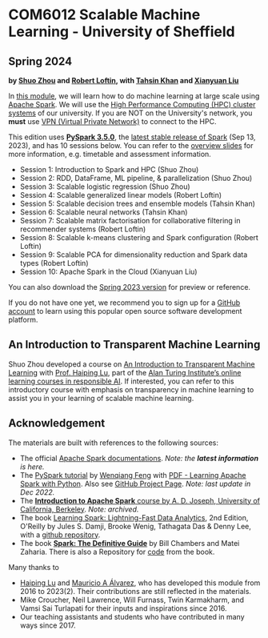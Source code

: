 # COM6012 Scalable Machine Learning - University of Sheffield

## Spring 2024

**by [Shuo Zhou](https://shuo-zhou.github.io/) and [Robert Loftin](https://www.robert-loftin.net/), with [Tahsin Khan](https://www.sheffield.ac.uk/dcs/people/academic/tahsinur-khan) and [Xianyuan Liu](https://xianyuanliu.github.io/)**

In [this module](http://www.dcs.shef.ac.uk/intranet/teaching/public/modules/msc/com6012.html), we will learn how to do machine learning at large scale using [Apache Spark](https://spark.apache.org/).
We will use the [High Performance Computing (HPC) cluster systems](https://docs.hpc.shef.ac.uk/en/latest/hpc/index.html) of our university. If you are NOT on the University's network, you **must** use [VPN (Virtual Private Network)](https://www.sheffield.ac.uk/it-services/vpn) to connect to the HPC.

This edition uses [**PySpark 3.5.0**](https://spark.apache.org/docs/3.5.0/api/python/index.html), the [latest stable release of Spark](https://spark.apache.org/releases/spark-release-3-5-0.html) (Sep 13, 2023), and has 10 sessions below. You can refer to the [overview slides](https://github.com/COM6012/ScalableML/blob/master/Slides/Overview-COM6012-2024.pdf) for more information, e.g. timetable and assessment information.

* Session 1: Introduction to Spark and HPC (Shuo Zhou)
* Session 2: RDD, DataFrame, ML pipeline, & parallelization (Shuo Zhou)
* Session 3: Scalable logistic regression (Shuo Zhou)
* Session 4: Scalable generalized linear models (Robert Loftin)
* Session 5: Scalable decision trees and ensemble models (Tahsin Khan)
* Session 6: Scalable neural networks (Tahsin Khan)
* Session 7: Scalable matrix factorisation for collaborative filtering in recommender systems (Robert Loftin)
* Session 8: Scalable k-means clustering and Spark configuration (Robert Loftin)
* Session 9: Scalable PCA for dimensionality reduction and Spark data types (Robert Loftin)
* Session 10: Apache Spark in the Cloud (Xianyuan Liu)

You can also download the [Spring 2023 version](https://github.com/COM6012/ScalableML/tree/2023-legacy) for preview or reference.

If you do not have one yet, we recommend you to sign up for a [GitHub account](https://github.com/join) to learn using this popular open source software development platform.

## An Introduction to Transparent Machine Learning

Shuo Zhou developed a course on [An Introduction to Transparent Machine Learning](https://pykale.github.io/transparentML/) with [Prof. Haiping Lu](https://haipinglu.github.io/), part of the [Alan Turing Institute’s online learning courses in responsible AI](https://www.turing.ac.uk/funding-call-online-learning-courses-responsible-ai). If interested, you can refer to this introductory course with emphasis on transparency in machine learning to assist you in your learning of scalable machine learning.

## Acknowledgement

The materials are built with references to the following sources:

* The official [Apache Spark documentations](https://spark.apache.org/). *Note: the **latest information** is here.*
* The [PySpark tutorial](https://runawayhorse001.github.io/LearningApacheSpark/) by [Wenqiang Feng](https://www.linkedin.com/in/wenqiang-feng-ph-d-51a93742/) with [PDF - Learning Apache Spark with Python](https://runawayhorse001.github.io/LearningApacheSpark/pyspark.pdf). Also see [GitHub Project Page](https://github.com/runawayhorse001/LearningApacheSpark). *Note: last update in Dec 2022.*
* The [**Introduction to Apache Spark** course by A. D. Joseph, University of California, Berkeley](https://www.mooc-list.com/course/introduction-apache-spark-edx). *Note: archived.*
* The book [Learning Spark: Lightning-Fast Data Analytics](https://www.oreilly.com/library/view/learning-spark-2nd/9781492050032/), 2nd Edition, O'Reilly by Jules S. Damji, Brooke Wenig, Tathagata Das & Denny Lee, with a [github repository](https://github.com/databricks/LearningSparkV2).
* The book [**Spark: The Definitive Guide**](https://books.google.co.uk/books/about/Spark.html?id=urjpAQAACAAJ&redir_esc=y) by Bill Chambers and Matei Zaharia. There is also a Repository for [code](https://github.com/databricks/Spark-The-Definitive-Guide) from the book.

Many thanks to

* [Haiping Lu](https://haipinglu.github.io/) and [Mauricio A Álvarez](https://maalvarezl.github.io/), who has developed this module from 2016 to 2023(2). Their contributions are still reflected in the materials.
* Mike Croucher, Neil Lawrence, Will Furnass, Twin Karmakharm, and Vamsi Sai Turlapati for their inputs and inspirations since 2016.
* Our teaching assistants and students who have contributed in many ways since 2017.
